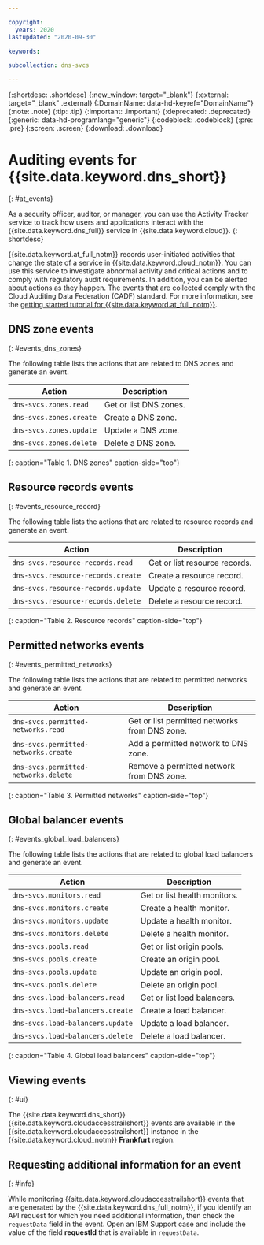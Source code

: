 ```yaml
---

copyright:
  years: 2020
lastupdated: "2020-09-30"

keywords: 

subcollection: dns-svcs

---
```


{:shortdesc: .shortdesc}
{:new_window: target="_blank"}
{:external: target="_blank" .external}
{:DomainName: data-hd-keyref="DomainName"}
{:note: .note}
{:tip: .tip}
{:important: .important}
{:deprecated: .deprecated}
{:generic: data-hd-programlang="generic"}
{:codeblock: .codeblock}
{:pre: .pre}
{:screen: .screen}
{:download: .download}


# Auditing events for {{site.data.keyword.dns_short}}
{: #at_events}

As a security officer, auditor, or manager, you can use the Activity Tracker service to track how users and applications interact with the {{site.data.keyword.dns_full}} service in {{site.data.keyword.cloud}}.
{: shortdesc}

{{site.data.keyword.at_full_notm}} records user-initiated activities that change the state of a service in {{site.data.keyword.cloud_notm}}. You can use this service to investigate abnormal activity and critical actions and to comply with regulatory audit requirements. In addition, you can be alerted about actions as they happen. The events that are collected comply with the Cloud Auditing Data Federation (CADF) standard. For more information, see the [getting started tutorial for {{site.data.keyword.at_full_notm}}](/docs/Activity-Tracker-with-LogDNA?topic=Activity-Tracker-with-LogDNA-getting-started#getting-started).

## DNS zone events
{: #events_dns_zones}

The following table lists the actions that are related to DNS zones and generate an event.

|Action |Description|
|---|---|  
|`dns-svcs.zones.read`  |Get or list DNS zones. |
|`dns-svcs.zones.create`|Create a DNS zone.     |
|`dns-svcs.zones.update`|Update a DNS zone.     |
|`dns-svcs.zones.delete`|Delete a DNS zone.     |
{: caption="Table 1. DNS zones" caption-side="top"}

## Resource records events
{: #events_resource_record}

The following table lists the actions that are related to resource records and generate an event.

|Action |Description|
|---|---|
|`dns-svcs.resource-records.read`  |Get or list resource records. |
|`dns-svcs.resource-records.create`|Create a resource record.     |
|`dns-svcs.resource-records.update`|Update a resource record.     |
|`dns-svcs.resource-records.delete`|Delete a resource record.     |
{: caption="Table 2. Resource records" caption-side="top"}


## Permitted networks events
{: #events_permitted_networks}

The following table lists the actions that are related to permitted networks and generate an event.

|Action |Description|
|---|---|  
|`dns-svcs.permitted-networks.read`  |Get or list permitted networks from DNS zone. |
|`dns-svcs.permitted-networks.create`|Add a permitted network to DNS zone.          |
|`dns-svcs.permitted-networks.delete`|Remove a permitted network from DNS zone.     |
{: caption="Table 3. Permitted networks" caption-side="top"}


## Global balancer events
{: #events_global_load_balancers}

The following table lists the actions that are related to global load balancers and generate an event.

|Action |Description|
|---|---|
|`dns-svcs.monitors.read`        |Get or list health monitors. |
|`dns-svcs.monitors.create`      |Create a health monitor.     |
|`dns-svcs.monitors.update`      |Update a health monitor.     |
|`dns-svcs.monitors.delete`      |Delete a health monitor.     |
|`dns-svcs.pools.read`           |Get or list origin pools.    |
|`dns-svcs.pools.create`         |Create an origin pool.       |
|`dns-svcs.pools.update`         |Update an origin pool.       |
|`dns-svcs.pools.delete`         |Delete an origin pool.       |
|`dns-svcs.load-balancers.read`  |Get or list load balancers.  |
|`dns-svcs.load-balancers.create`|Create a load balancer.     |
|`dns-svcs.load-balancers.update`|Update a load balancer.     |
|`dns-svcs.load-balancers.delete`|Delete a load balancer.     |
{: caption="Table 4. Global load balancers" caption-side="top"}


## Viewing events
{: #ui}

The {{site.data.keyword.dns_short}} {{site.data.keyword.cloudaccesstrailshort}} events are available in the {{site.data.keyword.cloudaccesstrailshort}} instance in the {{site.data.keyword.cloud_notm}} **Frankfurt** region.

## Requesting additional information for an event
{: #info}

While monitoring {{site.data.keyword.cloudaccesstrailshort}} events that are generated by the {{site.data.keyword.dns_full_notm}}, if you identify an API request for which you need additional information, then check the `requestData` field in the event. Open an IBM Support case and include the value of the field **requestId** that is available in `requestData`.
